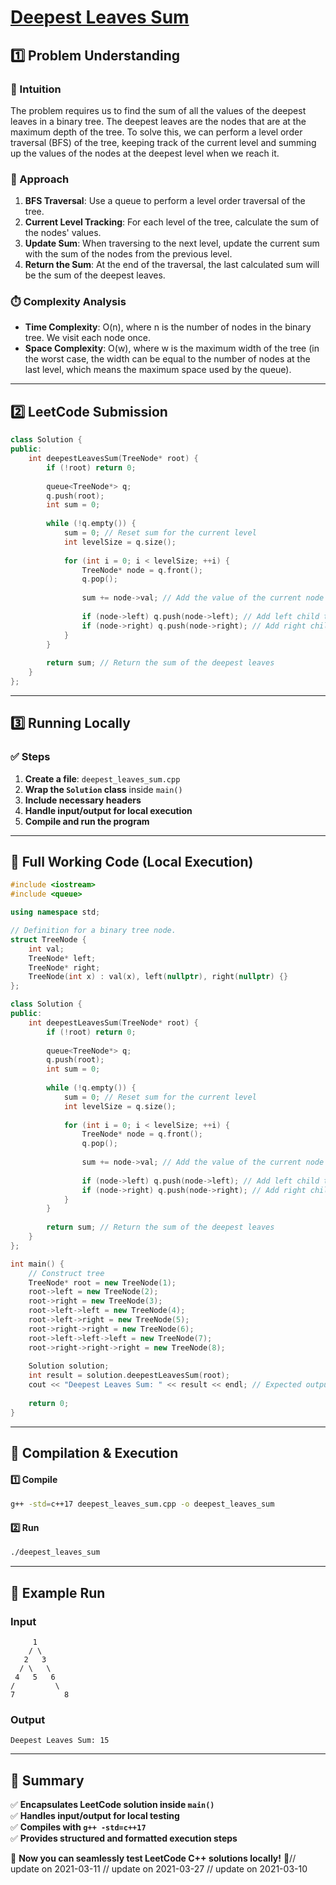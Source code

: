 # **[Deepest Leaves Sum](https://leetcode.com/problems/deepest-leaves-sum/description/)**  

## **1️⃣ Problem Understanding**  
### **📌 Intuition**  
The problem requires us to find the sum of all the values of the deepest leaves in a binary tree. The deepest leaves are the nodes that are at the maximum depth of the tree. To solve this, we can perform a level order traversal (BFS) of the tree, keeping track of the current level and summing up the values of the nodes at the deepest level when we reach it.

### **🚀 Approach**  
1. **BFS Traversal**: Use a queue to perform a level order traversal of the tree.
2. **Current Level Tracking**: For each level of the tree, calculate the sum of the nodes' values.
3. **Update Sum**: When traversing to the next level, update the current sum with the sum of the nodes from the previous level.
4. **Return the Sum**: At the end of the traversal, the last calculated sum will be the sum of the deepest leaves.

### **⏱️ Complexity Analysis**  
- **Time Complexity**: O(n), where n is the number of nodes in the binary tree. We visit each node once.
- **Space Complexity**: O(w), where w is the maximum width of the tree (in the worst case, the width can be equal to the number of nodes at the last level, which means the maximum space used by the queue).

---  

## **2️⃣ LeetCode Submission**  
```cpp
class Solution {
public:
    int deepestLeavesSum(TreeNode* root) {
        if (!root) return 0;
        
        queue<TreeNode*> q;
        q.push(root);
        int sum = 0;
        
        while (!q.empty()) {
            sum = 0; // Reset sum for the current level
            int levelSize = q.size();
            
            for (int i = 0; i < levelSize; ++i) {
                TreeNode* node = q.front();
                q.pop();
                
                sum += node->val; // Add the value of the current node
                
                if (node->left) q.push(node->left); // Add left child to the queue
                if (node->right) q.push(node->right); // Add right child to the queue
            }
        }
        
        return sum; // Return the sum of the deepest leaves
    }
};
```  

---  

## **3️⃣ Running Locally**  
### **✅ Steps**  
1. **Create a file**: `deepest_leaves_sum.cpp`  
2. **Wrap the `Solution` class** inside `main()`  
3. **Include necessary headers**  
4. **Handle input/output for local execution**  
5. **Compile and run the program**  

---  

## **📝 Full Working Code (Local Execution)**  
```cpp
#include <iostream>
#include <queue>

using namespace std;

// Definition for a binary tree node.
struct TreeNode {
    int val;
    TreeNode* left;
    TreeNode* right;
    TreeNode(int x) : val(x), left(nullptr), right(nullptr) {}
};

class Solution {
public:
    int deepestLeavesSum(TreeNode* root) {
        if (!root) return 0;
        
        queue<TreeNode*> q;
        q.push(root);
        int sum = 0;
        
        while (!q.empty()) {
            sum = 0; // Reset sum for the current level
            int levelSize = q.size();
            
            for (int i = 0; i < levelSize; ++i) {
                TreeNode* node = q.front();
                q.pop();
                
                sum += node->val; // Add the value of the current node
                
                if (node->left) q.push(node->left); // Add left child to the queue
                if (node->right) q.push(node->right); // Add right child to the queue
            }
        }
        
        return sum; // Return the sum of the deepest leaves
    }
};

int main() {
    // Construct tree
    TreeNode* root = new TreeNode(1);
    root->left = new TreeNode(2);
    root->right = new TreeNode(3);
    root->left->left = new TreeNode(4);
    root->left->right = new TreeNode(5);
    root->right->right = new TreeNode(6);
    root->left->left->left = new TreeNode(7);
    root->right->right->right = new TreeNode(8);
    
    Solution solution;
    int result = solution.deepestLeavesSum(root);
    cout << "Deepest Leaves Sum: " << result << endl; // Expected output: 15 (7 + 8)
    
    return 0;
}
```  

---  

## **🔧 Compilation & Execution**  
#### **1️⃣ Compile**  
```bash
g++ -std=c++17 deepest_leaves_sum.cpp -o deepest_leaves_sum
```  

#### **2️⃣ Run**  
```bash
./deepest_leaves_sum
```  

---  

## **🎯 Example Run**  
### **Input**  
```
     1
    / \
   2   3
  / \   \
 4   5   6
/         \
7           8
```  
### **Output**  
```
Deepest Leaves Sum: 15
```  

---  

## **📌 Summary**  
✅ **Encapsulates LeetCode solution inside `main()`**  
✅ **Handles input/output for local testing**  
✅ **Compiles with `g++ -std=c++17`**  
✅ **Provides structured and formatted execution steps**  

🚀 **Now you can seamlessly test LeetCode C++ solutions locally!** 🚀// update on 2021-03-11
// update on 2021-03-27
// update on 2021-03-10
